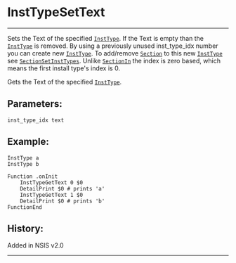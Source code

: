 # InstTypeSetText

---

Sets the Text of the specified [`InstType`][1]. If the Text is empty than the [`InstType`][1] is removed. By using a previously unused inst_type_idx number you can create new [`InstType`][1]. To add/remove [`Section`][2] to this new [`InstType`][1] see [`SectionSetInstTypes`][3]. Unlike [`SectionIn`][4] the index is zero based, which means the first install type's index is 0.

Gets the Text of the specified [`InstType`][1].

## Parameters:

    inst_type_idx text

## Example:

	InstType a
	InstType b
	 
	Function .onInit
		InstTypeGetText 0 $0
		DetailPrint $0 # prints 'a'
		InstTypeGetText 1 $0
		DetailPrint $0 # prints 'b'
	FunctionEnd

## History:

Added in NSIS v2.0

---

[1]: InstType.md
[2]: Section.md
[3]: SectionSetInstTypes.md
[4]: SectionIn.md